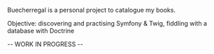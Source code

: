 Buecherregal is a personal project to catalogue my books.

Objective: discovering and practising Symfony & Twig, fiddling with a database with Doctrine

-- WORK IN PROGRESS --
